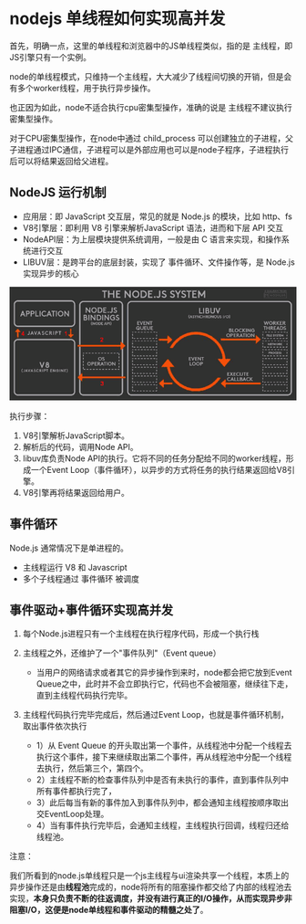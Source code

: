 # nodejs 单线程如何实现高并发

首先，明确一点，这里的单线程和浏览器中的JS单线程类似，指的是 主线程，即JS引擎只有一个实例。

node的单线程模式，只维持一个主线程，大大减少了线程间切换的开销，但是会有多个worker线程，用于执行异步操作。

<!-- node以事件驱动的方式处理IO等异步操 -->

也正因为如此，node不适合执行cpu密集型操作，准确的说是 主线程不建议执行密集型操作。

对于CPU密集型操作，在node中通过 child_process 可以创建独立的子进程，父子进程通过IPC通信，子进程可以是外部应用也可以是node子程序，子进程执行后可以将结果返回给父进程。

## NodeJS 运行机制

- 应用层：即 JavaScript 交互层，常见的就是 Node.js 的模块，比如 http、fs
- V8引擎层：即利用 V8 引擎来解析JavaScript 语法，进而和下层 API 交互
- NodeAPI层：为上层模块提供系统调用，一般是由 C 语言来实现，和操作系统进行交互
- LIBUV层：是跨平台的底层封装，实现了 事件循环、文件操作等，是 Node.js 实现异步的核心

![nodejs-system](/static/images/nodejs-system.png)

执行步骤：

1. V8引擎解析JavaScript脚本。
2. 解析后的代码，调用Node API。
3. libuv库负责Node API的执行。它将不同的任务分配给不同的worker线程，形成一个Event Loop（事件循环），以异步的方式将任务的执行结果返回给V8引擎。
4. V8引擎再将结果返回给用户。

## 事件循环

Node.js 通常情况下是单进程的。

- 主线程运行 V8 和 Javascript
- 多个子线程通过 事件循环 被调度

## 事件驱动+事件循环实现高并发

1. 每个Node.js进程只有一个主线程在执行程序代码，形成一个执行栈
2. 主线程之外，还维护了一个"事件队列"（Event queue）

    - 当用户的网络请求或者其它的异步操作到来时，node都会把它放到Event Queue之中，此时并不会立即执行它，代码也不会被阻塞，继续往下走，直到主线程代码执行完毕。

3. 主线程代码执行完毕完成后，然后通过Event Loop，也就是事件循环机制，取出事件依次执行

    - 1）从 Event Queue 的开头取出第一个事件，从线程池中分配一个线程去执行这个事件，接下来继续取出第二个事件，再从线程池中分配一个线程去执行，然后第三个，第四个。
    - 2）主线程不断的检查事件队列中是否有未执行的事件，直到事件队列中所有事件都执行完了，
    - 3）此后每当有新的事件加入到事件队列中，都会通知主线程按顺序取出交EventLoop处理。
    - 4）当有事件执行完毕后，会通知主线程，主线程执行回调，线程归还给线程池。

注意：

我们所看到的node.js单线程只是一个js主线程与ui渲染共享一个线程，本质上的异步操作还是由**线程池**完成的，node将所有的阻塞操作都交给了内部的线程池去实现，**本身只负责不断的往返调度，并没有进行真正的I/O操作，从而实现异步非阻塞I/O，这便是node单线程和事件驱动的精髓之处了**。
